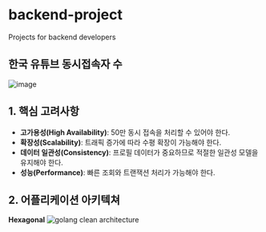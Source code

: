 # backend-project
Projects for backend developers

## 한국 유튜브 동시접속자 수
![image](https://github.com/user-attachments/assets/9ccbe627-df8b-4216-958f-c86794c4f16d)

## 1. 핵심 고려사항
* **고가용성(High Availability)**: 50만 동시 접속을 처리할 수 있어야 한다.
* **확장성(Scalability)**: 트래픽 증가에 따라 수평 확장이 가능해야 한다.
* **데이터 일관성(Consistency)**: 프로필 데이터가 중요하므로 적절한 일관성 모델을 유지해야 한다.
* **성능(Performance)**: 빠른 조회와 트랜잭션 처리가 가능해야 한다.

## 2. 어플리케이션 아키텍쳐

**Hexagonal**
![golang clean architecture](https://github.com/bxcodec/go-clean-arch/raw/master/clean-arch.png)
  
